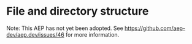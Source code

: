# File and directory structure

Note: This AEP has not yet been adopted.  See https://github.com/aep-dev/aep.dev/issues/46 for more information.

